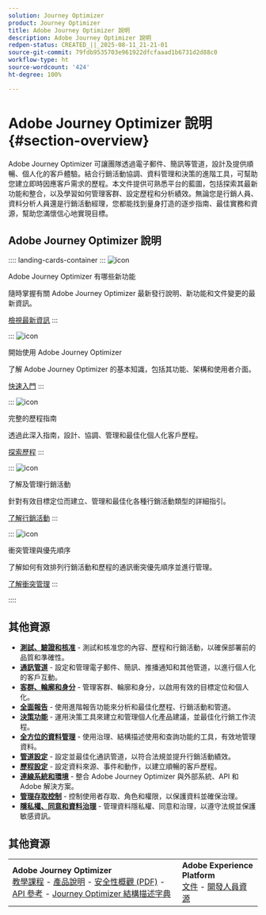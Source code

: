 ```yaml
---
solution: Journey Optimizer
product: Journey Optimizer
title: Adobe Journey Optimizer 說明
description: Adobe Journey Optimizer 說明
redpen-status: CREATED_||_2025-08-11_21-21-01
source-git-commit: 79fdb9535703e961922dfcfaaad1b6731d2d88c0
workflow-type: ht
source-wordcount: '424'
ht-degree: 100%

---
```



# Adobe Journey Optimizer 說明{#section-overview}

Adobe Journey Optimizer 可讓團隊透過電子郵件、簡訊等管道，設計及提供順暢、個人化的客戶體驗。結合行銷活動協調、資料管理和決策的進階工具，可幫助您建立即時因應客戶需求的歷程。本文件提供可熟悉平台的藍圖，包括探索其最新功能和整合，以及學習如何管理客群、設定歷程和分析績效。無論您是行銷人員、資料分析人員還是行銷活動經理，您都能找到量身打造的逐步指南、最佳實務和資源，幫助您滿懷信心地實現目標。

## Adobe Journey Optimizer 說明

:::: landing-cards-container
:::
![icon](https://cdn.experienceleague.adobe.com/icons/list-check.svg?lang=zh-Hant)

Adobe Journey Optimizer 有哪些新功能

隨時掌握有關 Adobe Journey Optimizer 最新發行說明、新功能和文件變更的最新資訊。

[檢視最新資訊](whats-new-landing-page.md)
:::

:::
![icon](https://cdn.experienceleague.adobe.com/icons/circle-play.svg?lang=zh-Hant)

開始使用 Adobe Journey Optimizer

了解 Adobe Journey Optimizer 的基本知識，包括其功能、架構和使用者介面。

[快速入門](get-started-landing-page.md)
:::

:::
![icon](https://cdn.experienceleague.adobe.com/icons/code-branch.svg?lang=zh-Hant)

完整的歷程指南

透過此深入指南，設計、協調、管理和最佳化個人化客戶歷程。

[探索歷程](orchestrate-journeys-landing-page.md)
:::

:::
![icon](https://cdn.experienceleague.adobe.com/icons/bullhorn.svg?lang=zh-Hant)

了解及管理行銷活動

針對有效目標定位而建立、管理和最佳化各種行銷活動類型的詳細指引。

[了解行銷活動](campaigns-landing-page.md)
:::

:::
![icon](https://cdn.experienceleague.adobe.com/icons/scale-balanced.svg?lang=zh-Hant)

衝突管理與優先順序

了解如何有效排列行銷活動和歷程的通訊衝突優先順序並進行管理。

[了解衝突管理](conflict-prioritization-landing-page.md)
:::

::::


## 其他資源

- **[測試、驗證和核准](test-landing-page.md)** - 測試和核准您的內容、歷程和行銷活動，以確保部署前的品質和準確性。
- **[通訊管道](../using/channels/gs-channels.md)** - 設定和管理電子郵件、簡訊、推播通知和其他管道，以進行個人化的客戶互動。
- **[客群、輪廓和身分](audiences-profiles-identities-landing-page.md)** - 管理客群、輪廓和身分，以啟用有效的目標定位和個人化。
- **[全面報告](reporting-landing-page.md)** - 使用進階報告功能來分析和最佳化歷程、行銷活動和管道。
- **[決策功能](decisioning-landing-page.md)** - 運用決策工具來建立和管理個人化產品建議，並最佳化行銷工作流程。
- **[全方位的資料管理](data-management-landing-page.md)** - 使用治理、結構描述使用和查詢功能的工具，有效地管理資料。
- **[管道設定](configuration-landing-page.md)** - 設定並最佳化通訊管道，以符合法規並提升行銷活動績效。
- **[歷程設定](configure-journeys-landing-page.md)** - 設定資料來源、事件和動作，以建立順暢的客戶歷程。
- **[連線系統和環境](connect-systems-landing-page.md)** - 整合 Adobe Journey Optimizer 與外部系統、API 和 Adobe 解決方案。
- **[管理存取控制](access-control-landing-page.md)** - 控制使用者存取、角色和權限，以保護資料並確保治理。
- **[隱私權、同意和資料治理](privacy-landing-page.md)** - 管理資料隱私權、同意和治理，以遵守法規並保護敏感資訊。

## 其他資源

<table style="table-layout:fixed"><tr style="border: 0;">
<td><strong>Adobe Journey Optimizer</strong><br/>
<a href="https://experienceleague.adobe.com/docs/journey-optimizer-learn/tutorials/overview.html?lang=zh-Hant" target="_blank">教學課程</a> - <a href="https://helpx.adobe.com/tw/legal/product-descriptions/adobe-journey-optimizer.html" target="_blank">產品說明</a> - <a href="https://www.adobe.com/content/dam/cc/en/security/pdfs/AJO_SecurityOverview.pdf" target="_blank">安全性概觀 (PDF)</a> - <a href="https://developer.adobe.com/journey-optimizer-apis/" target="_blank">API 參考</a> - <a href="https://experienceleague.adobe.com/tools/ajo-schemas/schema-dictionary.html?lang=zh-Hant" target="_blank">Journey Optimizer 結構描述字典</a>

</td>
<td><strong>Adobe Experience Platform</strong><br/>
<a href="https://experienceleague.adobe.com/docs/experience-platform/landing/home.html?lang=zh-Hant" target="_blank">文件</a> - <a href="https://www.adobe.com/tw/experience-platform/documentation-and-developer-resources.html" target="_blank">開發人員資源</a>
</td>
</tr></table>

<!--table style="table-layout:auto"><tr style="border: 0;"><td><img src="using/assets/do-not-localize/newsletter.png"></td><td>
<b>Stay informed and elevate your Adobe Journey Optimizer experience!</b><br/>Sign up for our quarterly newsletter. Gain exclusive access to the latest product updates, captivating stories, real-world use cases, valuable tips, and more – all delivered directly to your inbox every quarter. <a href="https://www.adobe.com/subscription/Adobe_Journey_Optimizer_NL.html">Sign up today!</a></td></tr></table-->
